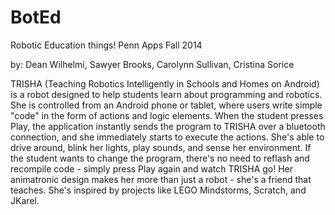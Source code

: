 BotEd
=====

Robotic Education things! Penn Apps Fall 2014

by: Dean Wilhelmi, Sawyer Brooks, Carolynn Sullivan, Cristina Sorice

TRISHA (Teaching Robotics Intelligently in Schools and Homes on Android) is a robot designed to help students learn about programming and robotics. She is controlled from an Android phone or tablet, where users write simple "code" in the form of actions and logic elements. When the student presses Play, the application instantly sends the program to TRISHA over a bluetooth connection, and she immediately starts to execute the actions. She's able to drive around, blink her lights, play sounds, and sense her environment. If the student wants to change the program, there's no need to reflash and recompile code - simply press Play again and watch TRISHA go! Her animatronic design makes her more than just a robot - she's a friend that teaches. She's inspired by projects like LEGO Mindstorms, Scratch, and JKarel.
